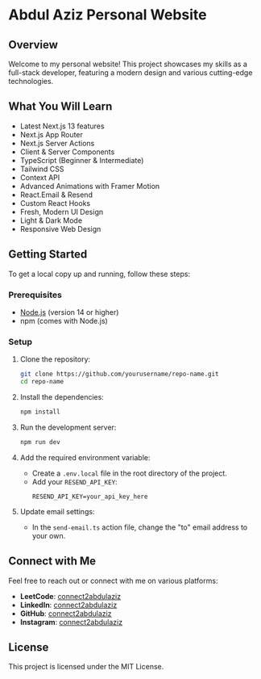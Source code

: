 # Abdul Aziz Personal Website

## Overview

Welcome to my personal website! This project showcases my skills as a full-stack developer, featuring a modern design and various cutting-edge technologies.

## What You Will Learn

- Latest Next.js 13 features
- Next.js App Router
- Next.js Server Actions
- Client & Server Components
- TypeScript (Beginner & Intermediate)
- Tailwind CSS
- Context API
- Advanced Animations with Framer Motion
- React.Email & Resend
- Custom React Hooks
- Fresh, Modern UI Design
- Light & Dark Mode
- Responsive Web Design

## Getting Started

To get a local copy up and running, follow these steps:

### Prerequisites

- [Node.js](https://nodejs.org/) (version 14 or higher)
- npm (comes with Node.js)

### Setup

1. Clone the repository:
   ```bash
   git clone https://github.com/yourusername/repo-name.git
   cd repo-name
   ```

2. Install the dependencies:
   ```bash
   npm install
   ```

3. Run the development server:
   ```bash
   npm run dev
   ```

4. Add the required environment variable:
   - Create a `.env.local` file in the root directory of the project.
   - Add your `RESEND_API_KEY`:
     ```
     RESEND_API_KEY=your_api_key_here
     ```

5. Update email settings:
   - In the `send-email.ts` action file, change the "to" email address to your own.

## Connect with Me

Feel free to reach out or connect with me on various platforms:

- **LeetCode**: [connect2abdulaziz](https://leetcode.com/connect2abdulaziz)
- **LinkedIn**: [connect2abdulaziz](https://linkedin.com/in/connect2abdulaziz)
- **GitHub**: [connect2abdulaziz](https://github.com/connect2abdulaziz)
- **Instagram**: [connect2abdulaziz](https://instagram.com/connect2abdulaziz)

## License

This project is licensed under the MIT License.
